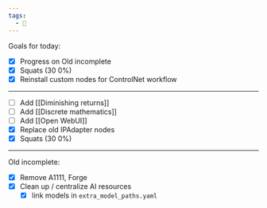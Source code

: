 ```yaml
---
tags:
  - 📓
---
```


Goals for today:
- [x] Progress on Old incomplete
- [x] Squats (30 0%)
- [x] Reinstall custom nodes for ControlNet workflow

---

- [ ] Add [[Diminishing returns]]
- [ ] Add [[Discrete mathematics]]
- [ ] Add [[Open WebUI]]
- [x] Replace old IPAdapter nodes
- [x] Squats (30 0%)

---

Old incomplete:
- [x] Remove A1111, Forge
- [x] Clean up / centralize AI resources
	- [x] link models in `extra_model_paths.yaml`